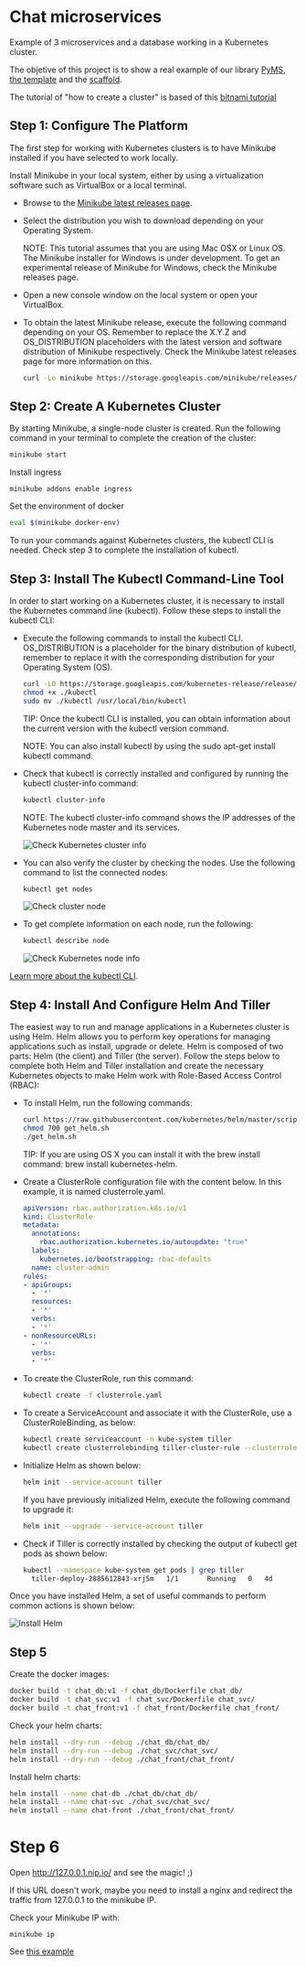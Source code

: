 # Chat microservices

Example of 3 microservices and a database working in a Kubernetes cluster.

The objetive of this project is to show a real example of our library [PyMS](https://github.com/python-microservices/pyms),
 [the template](https://github.com/python-microservices/microservices-template) and
the [scaffold](https://github.com/python-microservices/microservices-scaffold).

The tutorial of "how to create a cluster" is based of this [bitnami tutorial](https://docs.bitnami.com/kubernetes/get-started-kubernetes/)


## Step 1: Configure The Platform
The first step for working with Kubernetes clusters is to have Minikube installed if you have selected to work locally.

Install Minikube in your local system, either by using a virtualization software such as VirtualBox or a local terminal.

* Browse to the [Minikube latest releases page](https://github.com/kubernetes/minikube/releases).

* Select the distribution you wish to download depending on your Operating System.

  NOTE: This tutorial assumes that you are using Mac OSX or Linux OS. The Minikube installer for Windows is under development. To get an experimental release of Minikube for Windows, check the Minikube releases page.

* Open a new console window on the local system or open your VirtualBox.

* To obtain the latest Minikube release, execute the following command depending on your OS. Remember to replace the X.Y.Z and OS_DISTRIBUTION placeholders with the latest version and software distribution of Minikube respectively. Check the Minikube latest releases page for more information on this.

  ```bash
  curl -Lo minikube https://storage.googleapis.com/minikube/releases/vX.Y.Z/minikube-OS_DISTRIBUTION-amd64 && chmod +x minikube && sudo mv minikube /usr/local/bin/
  ```

## Step 2: Create A Kubernetes Cluster
By starting Minikube, a single-node cluster is created. Run the following command in your terminal to complete the creation of the cluster:

```bash
minikube start
```


Install ingress

```
minikube addons enable ingress
```

Set the environment of docker
```bash
eval $(minikube docker-env)
```

To run your commands against Kubernetes clusters, the kubectl CLI is needed. Check step 3 to complete the installation of kubectl.


## Step 3: Install The Kubectl Command-Line Tool
In order to start working on a Kubernetes cluster, it is necessary to install the Kubernetes command line (kubectl). Follow these steps to install the kubectl CLI:

* Execute the following commands to install the kubectl CLI. OS_DISTRIBUTION is a placeholder for the binary distribution of kubectl, remember to replace it with the corresponding distribution for your Operating System (OS).

  ```bash
  curl -LO https://storage.googleapis.com/kubernetes-release/release/$(curl -s https://storage.googleapis.com/kubernetes-release/release/stable.txt)/bin/OS_DISTRIBUTION/amd64/kubectl
  chmod +x ./kubectl
  sudo mv ./kubectl /usr/local/bin/kubectl
  ```
  
  TIP: Once the kubectl CLI is installed, you can obtain information about the current version with the kubectl version command.

  NOTE: You can also install kubectl by using the sudo apt-get install kubectl command.

* Check that kubectl is correctly installed and configured by running the kubectl cluster-info command:

  ```bash
  kubectl cluster-info
  ```
  
  NOTE: The kubectl cluster-info command shows the IP addresses of the Kubernetes node master and its services.

  ![Check Kubernetes cluster info](https://docs.bitnami.com/images/img/platforms/kubernetes/k8-tutorial-31.png)

* You can also verify the cluster by checking the nodes. Use the following command to list the connected nodes:
  
  ```bash
  kubectl get nodes
  ```
  ![Check cluster node](https://docs.bitnami.com/images/img/platforms/kubernetes/k8-tutorial-32-single.png)


* To get complete information on each node, run the following:

  ```bash
  kubectl describe node
  ```
  ![Check Kubernetes node info](https://docs.bitnami.com/images/img/platforms/kubernetes/k8-tutorial-33.png)


[Learn more about the kubectl CLI](https://kubernetes.io/docs/user-guide/kubectl-overview/).

## Step 4: Install And Configure Helm And Tiller
The easiest way to run and manage applications in a Kubernetes cluster is using Helm. Helm allows you to perform key operations for managing applications such as install, upgrade or delete. Helm is composed of two parts: Helm (the client) and Tiller (the server). Follow the steps below to complete both Helm and Tiller installation and create the necessary Kubernetes objects to make Helm work with Role-Based Access Control (RBAC):

* To install Helm, run the following commands:

  ```bash
  curl https://raw.githubusercontent.com/kubernetes/helm/master/scripts/get > get_helm.sh
  chmod 700 get_helm.sh
  ./get_helm.sh
  ```
  
  TIP: If you are using OS X you can install it with the brew install command: brew install kubernetes-helm.

* Create a ClusterRole configuration file with the content below. In this example, it is named clusterrole.yaml.

  ```yaml
  apiVersion: rbac.authorization.k8s.io/v1
  kind: ClusterRole
  metadata:
    annotations:
      rbac.authorization.kubernetes.io/autoupdate: "true"
    labels:
      kubernetes.io/bootstrapping: rbac-defaults
    name: cluster-admin
  rules:
  - apiGroups:
    - '*'
    resources:
    - '*'
    verbs:
    - '*'
  - nonResourceURLs:
    - '*'
    verbs:
    - '*'
  ```

* To create the ClusterRole, run this command:

  ```bash
  kubectl create -f clusterrole.yaml
  ```
  
* To create a ServiceAccount and associate it with the ClusterRole, use a ClusterRoleBinding, as below:

  ```bash
  kubectl create serviceaccount -n kube-system tiller
  kubectl create clusterrolebinding tiller-cluster-rule --clusterrole=cluster-admin --serviceaccount=kube-system:tiller
  ```

* Initialize Helm as shown below:

  ```bash
  helm init --service-account tiller
  ```
  If you have previously initialized Helm, execute the following command to upgrade it:

  ```bash
  helm init --upgrade --service-account tiller
  ```
* Check if Tiller is correctly installed by checking the output of kubectl get pods as shown below:

  ```bash
  kubectl --namespace kube-system get pods | grep tiller
    tiller-deploy-2885612843-xrj5m   1/1       Running   0   4d
  ```

Once you have installed Helm, a set of useful commands to perform common actions is shown below:

![Install Helm](https://docs.bitnami.com/images/img/platforms/kubernetes/k8-tutorial-41.png)

## Step 5

Create the docker images:

  ```bash
  docker build -t chat_db:v1 -f chat_db/Dockerfile chat_db/
  docker build -t chat_svc:v1 -f chat_svc/Dockerfile chat_svc/
  docker build -t chat_front:v1 -f chat_front/Dockerfile chat_front/

  ```
  
Check your helm charts:

  ```bash
  helm install --dry-run --debug ./chat_db/chat_db/
  helm install --dry-run --debug ./chat_svc/chat_svc/
  helm install --dry-run --debug ./chat_front/chat_front/
  ```

Install helm charts:

  ```bash
  helm install --name chat-db ./chat_db/chat_db/
  helm install --name chat-svc ./chat_svc/chat_svc/
  helm install --name chat-front ./chat_front/chat_front/
  ```

# Step 6

Open http://127.0.0.1.nip.io/ and see the magic! ;)

If this URL doesn't work, maybe you need to install a nginx and redirect the traffic from 127.0.0.1 to the minikube IP.

Check your Minikube IP with:

```
minikube ip
```

See [this example](nginx_example_conf)